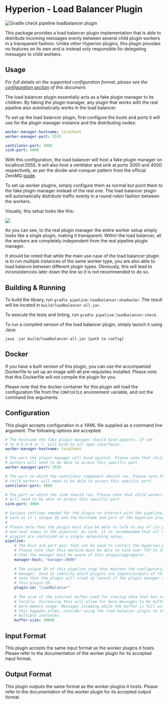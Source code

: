 # Hyperion - Load Balancer Plugin

![Gradle check pipeline loadbalancer plugin](https://github.com/SERG-Delft/monitoring-aware-ides/workflows/Gradle%20check%20pipeline%20loadbalancer%20plugin/badge.svg)

This package provides a load balancer plugin implementation that is able to distribute incoming messages evenly between several child plugin workers in a transparent fashion. Unlike other Hyperion plugins, this plugin provides no features on its own and is instead only responsible for delegating messages to child workers.

## Usage

_For full details on the supported configuration format, please see the [configuration section](#Configuration) of this document_.

The load balancer plugin essentially acts as a fake plugin manager to its children. By faking the plugin manager, any plugin that works with the real pipeline also automatically works in the load balancer. 

To set up the load balancer plugin, first configure the hosts and ports it will use for the plugin manager instance and the distributing nodes:

```yaml
worker-manager-hostname: localhost
worker-manager-port: 5555

ventilator-port: 3000
sink-port: 4000
```

With this configuration, the load balancer will host a fake plugin manager on localhost:5555. It will also host a ventilator and sink at ports 3000 and 4000 respectively, as per the divide-and-conquer pattern from the official ZeroMQ [guide](http://zguide.zeromq.org/page:all#Divide-and-Conquer).

To set up worker plugins, simply configure them as normal but point them to the fake plugin manager instead of the real one. The load balancer plugin will automatically distribute traffic evenly in a round-robin fashion between the workers.

Visually, this setup looks like this:

![](https://i.imgur.com/FmM0WMm.png)

As you can see, to the real plugin manager the entire worker setup simply looks like a single plugin, making it transparent. Within the load balancer, all the workers are completely independent from the real pipeline plugin manager.

It should be noted that while the main use case of the load balancer plugin is to run multiple instances of the same worker type, you are also able to load balance between different plugin types. Obviously, this will lead to inconsistencies later down the line so it is not recommended to do so.

## Building & Running

To build the library, run `gradle pipeline:loadbalancer:shadowJar`. The result will be located in `build/loadbalancer-all.jar`.

To execute the tests and linting, run `gradle pipeline:loadbalancer:check`.

To run a compiled version of the load balancer plugin, simply launch it using Java:

```shell script
java -jar build/loadbalancer-all.jar [path to config]
```

## Docker

If you have a built version of this plugin, you can use the accompanied Dockerfile to set up an image with all pre-requisites installed. Please note that this Dockerfile will not compile the plugin for you.

Please note that the docker container for this plugin will load the configuration file from the `CONFIGFILE` environment variable, and not the command line arguments.

## Configuration

This plugin accepts configuration in a YAML file supplied as a command line argument. The following options are accepted:

```yaml
# The hostname the fake plugin manager should bind against. If set
# to 0.0.0.0 or *, will bind to all open interfaces.
worker-manager-hostname: localhost

# The port the plugin manager will bind against. Please note that child
# workers will need to be able to access this specific port.
worker-manager-port: 5555

# The port on which the ventilator component should run. Please note that
# child workers will need to be able to access this specific port.
ventilator-port: 3000

# The port on which the sink should run. Please note that child workers
# will need to be able to access this specific port.
sink-port: 4000

# Various settings needed for the plugin to interact with the pipeline,
# such as it's unique ID and the hostname and port of the Hyperion plugin manager.
# 
# Please note that the plugin must also be able to talk to any of its previous
# and next steps in the pipeline. As such, it is recommended that all of the 
# plugins are contained on a single networking setup.
pipeline:
    # The host and port pair that can be used to contact the Hyperion plugin manager.
    # Please note that this machine must be able to talk over TCP to the manager and
    # that the manager must be aware of this plugin/aggregator.
    manager-host: "manager:8000"
  
    # The unique ID of this pipeline step that matches the configuration of the plugin
    # manager. Used to identify which plugins are inputs/outputs of this step. Please
    # note that the plugin will crash at launch if the plugin manager does not recognize
    # this plugin ID.
    plugin-id: "LoadBalancer"
  
    # The size of the internal buffer used for storing data that has not yet been processed
    # locally. Increasing this will allow for more messages to be buffered, at the cost of
    # more memory usage. Messages incoming while the buffer is full will be thrown away. If
    # this happens often, consider using the load balancer plugin to shard this plugin across
    # multiple instances.
    buffer-size: 20000
```

## Input Format

This plugin accepts the same input format as the worker plugins it hosts. Please refer to the documentation of the worker plugin for its accepted input format.

## Output Format

This plugin outputs the same format as the worker plugins it hosts. Please refer to the documentation of the worker plugin for its accepted output format.
